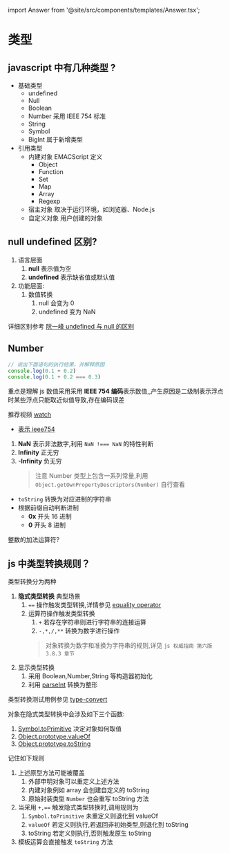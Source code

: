 import Answer from '@site/src/components/templates/Answer.tsx';

# 类型

## javascript 中有几种类型 ?

<Answer>

- 基础类型
  - undefined
  - Null
  - Boolean
  - Number 采用 IEEE 754 标准
  - String
  - Symbol
  - BigInt 属于新增类型
- 引用类型
  - 内建对象 EMACScript 定义
    - Object
    - Function
    - Set
    - Map
    - Array
    - Regexp
  - 宿主对象 取决于运行环境，如浏览器、Node.js
  - 自定义对象 用户创建的对象

</Answer>

## null undefined 区别?

<Answer>

1. 语言层面
   1. **null** 表示值为空
   2. **undefined** 表示缺省值或默认值
2. 功能层面:
   1. 数值转换
      1. null 会变为 0
      2. undefined 变为 NaN

详细区别参考 [阮一峰 undefined 与 null 的区别](https://www.ruanyifeng.com/blog/2014/03/undefined-vs-null.html)

</Answer>

## Number

```js
// 说出下面语句的执行结果，并解释原因
console.log(0.1 + 0.2)
console.log(0.1 + 0.2 === 0.3)
```

<Answer>

重点是理解 js 数值采用采用 **IEEE 754 编码**表示数值,,产生原因是二级制表示浮点时某些浮点只能取近似值导致,存在编码误差

推荐视频 [watch](https://www.youtube.com/watch?v=wPBjd-vb9eI)

- [表示 ieee754](https://www.youtube.com/watch?v=8afbTaA-gOQ)

1. **NaN** 表示非法数字,利用 `NaN !=== NaN` 的特性判断
2. **Infinity** 正无穷
3. **-Infinity** 负无穷
    > 注意 Number 类型上包含一系列常量,利用`Object.getOwnPropertyDescriptors(Number)` 自行查看

- `toString` 转换为对应进制的字符串
- 根据前缀自动判断进制
  - **0x** 开头 16 进制
  - **0** 开头 8 进制

整数的加法运算符?

</Answer>

## js 中类型转换规则？

<Answer>
类型转换分为两种

1. **隐式类型转换** 典型场景
   1. `==` 操作触发类型转换,详情参见 [equality operator](https://tc39.github.io/ecma262/#sec-equality-operators-runtime-semantics-evaluation)
   2. 运算符操作触发类型转换
      1. `+` 若存在字符串则进行字符串的连接运算
      2. `-,*,/,**` 转换为数字进行操作
        > 对象转换为数字和准换为字符串的规则,详见 `js 权威指南 第六版 3.8.3 章节`
2. 显示类型转换
   1. 采用 Boolean,Number,String 等构造器初始化
   2. 利用 [parseInt](https://developer.mozilla.org/zh-CN/docs/Web/JavaScript/Reference/Global_Objects/parseInt) 转换为整形

类型转换测试用例参见 [type-convert](type-convert.test.js)

对象在隐式类型转换中会涉及如下三个函数:

1. [Symbol.toPrimitive](https://developer.mozilla.org/en-US/docs/Web/JavaScript/Reference/Global_Objects/Symbol/toPrimitive) 决定对象如何取值
2. [Object.prototype.valueOf](https://developer.mozilla.org/en-US/docs/Web/JavaScript/Reference/Global_Objects/Object/valueOf)
3. [Object.prototype.toString](https://developer.mozilla.org/en-US/docs/Web/JavaScript/Reference/Global_Objects/Object/toString)

记住如下规则

1. 上述原型方法可能被覆盖
   1. 外部申明对象可以重定义上述方法
   2. 内建对象例如 array 会创建自定义的 toString
   3. 原始封装类型 `Number` 也会重写 toString 方法
2. 当采用 `+,==` 触发隐式类型转换时,调用规则为
   1. `Symbol.toPrimitive` 未重定义则退化到 valueOf
   2. `valueOf` 若定义则执行,若返回非初始类型,则退化到 toString
   3. toString 若定义则执行,否则触发原生 toString
3. 模板运算会直接触发 `toString` 方法

</Answer>
